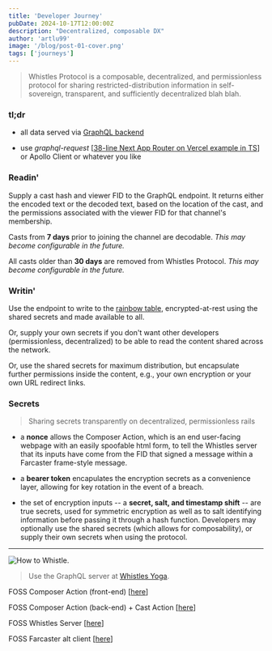 ```yaml
---
title: 'Developer Journey'
pubDate: 2024-10-17T12:00:00Z
description: "Decentralized, composable DX" 
author: 'artlu99'
image: '/blog/post-01-cover.png'
tags: ['journeys']
---
```


> Whistles Protocol is a composable, decentralized, and permissionless protocol for sharing restricted-distribution information in self-sovereign, transparent, and sufficiently decentralized blah blah.

### tl;dr

- all data served via [GraphQL backend](https://yoga-whistles.artlu.workers.dev/graphql)

- use *graphql-request* [[38-line Next App Router on Vercel example in TS](https://github.com/artlu99/keccak256-composer-action/blob/main/external/schema.ts)] or Apollo Client or whatever you like

### Readin'

Supply a cast hash and viewer FID to the GraphQL endpoint. It returns either the encoded text or the decoded text, based on the location of the cast, and the permissions associated with the viewer FID for that channel's membership.

Casts from <strong>7 days</strong> prior to joining the channel are decodable. *This may become configurable in the future.*

All casts older than <strong>30 days</strong> are removed from Whistles Protocol. *This may become configurable in the future.*

### Writin'

Use the endpoint to write to the [rainbow table](https://en.wikipedia.org/wiki/Rainbow_table), encrypted-at-rest using the shared secrets and made available to all.

Or, supply your own secrets if you don't want other developers (permissionless, decentralized) to be able to read the content shared across the network.

Or, use the shared secrets for maximum distribution, but encapsulate further permissions inside the content, e.g., your own encryption or your own URL redirect links.

### Secrets

> Sharing secrets transparently on decentralized, permissionless rails

- a **nonce** allows the Composer Action, which is an end user-facing webpage with an easily spoofable html form, to tell the Whistles server that its inputs have come from the FID that signed a message within a Farcaster frame-style message.

- a **bearer token** encapulates the encryption secrets as a convenience layer, allowing for key rotation in the event of a breach.

- the set of encryption inputs -- a **secret, salt, and timestamp shift** -- are true secrets, used for symmetric encryption as well as to salt identifying information before passing it through a hash function. Developers may optionally use the shared secrets (which allows for composability), or supply their own secrets when using the protocol.

---

![How to Whistle.](/blog/post-05.png)

> Use the GraphQL server at [Whistles Yoga](https://yoga-whistles.artlu.workers.dev/graphql).

FOSS Composer Action (front-end) [[here](https://github.com/artlu99/keccak256-composer-action)]

FOSS Composer Action (back-end) + Cast Action [[here](https://github.com/artlu99/keccak256-composer-action-worker)]

FOSS Whistles Server [[here](https://github.com/artlu99/yoga-whistles)]

FOSS Farcaster alt client [[here](https://github.com/artlu99/bcbhshow-lite-client)]
